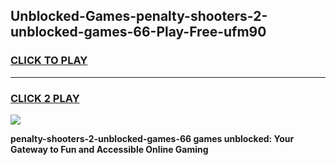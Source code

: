 
## Unblocked-Games-penalty-shooters-2-unblocked-games-66-Play-Free-ufm90
<h3>
<a href="https://premium76.site?title=penalty-shooters-2-unblocked-games-66&ref=17A">CLICK TO PLAY</a></h3>
<hr>

<h3>
<a href="https://premium76.site?title=penalty-shooters-2-unblocked-games-66&ref=17A">CLICK 2 PLAY</a>
  
</h3>

<a href="https://premium76.site?title=penalty-shooters-2-unblocked-games-66&ref=17A"><img src="https://clearcache.store/games.png"></a>


**penalty-shooters-2-unblocked-games-66 games unblocked: Your Gateway to Fun and Accessible Online Gaming**
